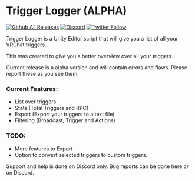 # Trigger Logger (ALPHA)
[![Github All Releases](https://img.shields.io/github/downloads/PhaxeNor/Trigger-Logger/total.svg?style=for-the-badge)](https://github.com/PhaxeNor/Trigger-Logger/releases) [![Discord](https://img.shields.io/discord/469888814819835904.svg?style=for-the-badge&label=Discord)](https://discord.gg/3RBe8kB) [![Twitter Follow](https://img.shields.io/twitter/follow/phaxenor.svg?style=for-the-badge&label=Twitter)](https://twitter.com/PhaxeNor)

Trigger Logger is a Unity Editor script that will give you a list of all your VRChat triggers.

This was created to give you a better overview over all your triggers.

Current release is a alpha version and will contain errors and flaws. Please report these as you see them.

### Current Features:
- List over triggers
- Stats (Total Triggers and RPC)
- Export (Export your triggers to a text file)
- Filtering (Broadcast, Trigger and Actions)

### TODO:
- More features to Export
- Option to convert selected triggers to custom triggers.


Support and help is done on Discord only. Bug reports can be done here or on Discord.
